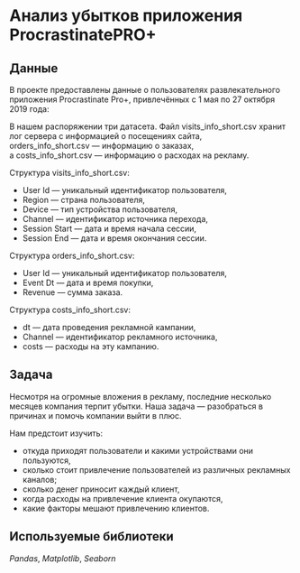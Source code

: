 # Анализ убытков приложения ProcrastinatePRO+

## Данные

В проекте предоставлены данные о пользователях развлекательного приложения Procrastinate Pro+, привлечённых с 1 мая по 27 октября 2019 года:  

В нашем распоряжении три датасета. Файл visits_info_short.csv хранит лог сервера с информацией о посещениях сайта,   
orders_info_short.csv — информацию о заказах,  
а costs_info_short.csv — информацию о расходах на рекламу.  

Структура visits_info_short.csv:  

- User Id — уникальный идентификатор пользователя,  
- Region — страна пользователя,  
- Device — тип устройства пользователя,  
- Channel — идентификатор источника перехода,  
- Session Start — дата и время начала сессии,  
- Session End — дата и время окончания сессии.  

Структура orders_info_short.csv:  

- User Id — уникальный идентификатор пользователя,  
- Event Dt — дата и время покупки,  
- Revenue — сумма заказа.  

Структура costs_info_short.csv:  

- dt — дата проведения рекламной кампании,  
- Channel — идентификатор рекламного источника,  
- costs — расходы на эту кампанию.  

## Задача

Несмотря на огромные вложения в рекламу, последние несколько месяцев компания терпит убытки. Наша задача — разобраться в причинах и помочь компании выйти в плюс.

Нам предстоит изучить:  
- откуда приходят пользователи и какими устройствами они пользуются,  
- сколько стоит привлечение пользователей из различных рекламных каналов;  
- сколько денег приносит каждый клиент,  
- когда расходы на привлечение клиента окупаются,  
- какие факторы мешают привлечению клиентов.  

## Используемые библиотеки
*Pandas*, *Matplotlib*, *Seaborn*
